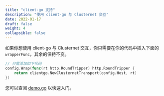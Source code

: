```yaml
---
title: "client-go 支持"
description: "使用 client-go 与 Clusternet 交互"
date: 2022-01-17
draft: false
weight: 4
collapsible: false
---
```


如果你想使用 client-go 与 Clusternet 交互，你只需要在你的代码中插入下面的 `wrapperFunc`，其余的保持不变。

```go
// 只需添加如下代码
config.Wrap(func(rt http.RoundTripper) http.RoundTripper {
    return clientgo.NewClusternetTransport(config.Host, rt)
})
```

您可以查阅 [demo.go](https://github.com/clusternet/clusternet/blob/main/examples/clientgo/demo.go) 以快速入门。
